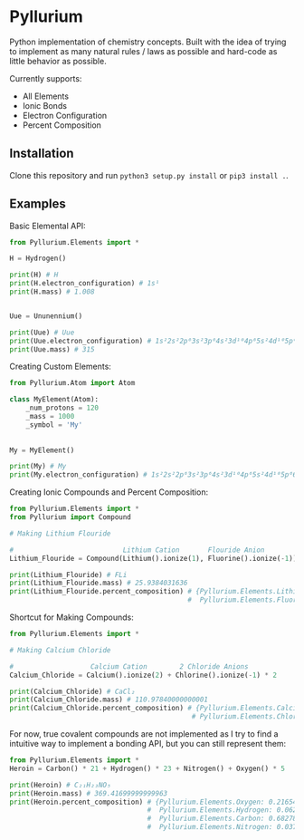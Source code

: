# Pyllurium

Python implementation of chemistry concepts. Built with the idea of trying to implement as many natural rules / laws as possible and hard-code as little behavior as possible. 

Currently supports:

- All Elements
- Ionic Bonds
- Electron Configuration
- Percent Composition

## Installation

Clone this repository and run `python3 setup.py install` or `pip3 install .`.

## Examples

Basic Elemental API:

```python
from Pyllurium.Elements import *

H = Hydrogen()

print(H) # H
print(H.electron_configuration) # 1s¹
print(H.mass) # 1.008


Uue = Ununennium()

print(Uue) # Uue
print(Uue.electron_configuration) # 1s²2s²2p⁶3s²3p⁶4s²3d¹⁰4p⁶5s²4d¹⁰5p⁶6s²4f¹⁴5d¹⁰6p⁶7s²5f¹⁴6d¹⁰7p⁶8s¹
print(Uue.mass) # 315
```

Creating Custom Elements:

```python
from Pyllurium.Atom import Atom

class MyElement(Atom):
    _num_protons = 120
    _mass = 1000
    _symbol = 'My'
    
    
My = MyElement()

print(My) # My
print(My.electron_configuration) # 1s²2s²2p⁶3s²3p⁶4s²3d¹⁰4p⁶5s²4d¹⁰5p⁶6s²4f¹⁴5d¹⁰6p⁶7s²5f¹⁴6d¹⁰7p⁶8s²
```

Creating Ionic Compounds and Percent Composition:

```python
from Pyllurium.Elements import *
from Pyllurium import Compound

# Making Lithium Flouride

#                           Lithium Cation       Flouride Anion
Lithium_Flouride = Compound(Lithium().ionize(1), Fluorine().ionize(-1))

print(Lithium_Flouride) # FLi
print(Lithium_Flouride.mass) # 25.9384031636
print(Lithium_Flouride.percent_composition) # {Pyllurium.Elements.Lithium: 0.26755694852253176,
                                            #  Pyllurium.Elements.Fluorine: 0.7324430514774682}
```

Shortcut for Making Compounds:

```python
from Pyllurium.Elements import *

# Making Calcium Chloride

#                   Calcium Cation        2 Chloride Anions
Calcium_Chloride = Calcium().ionize(2) + Chlorine().ionize(-1) * 2

print(Calcium_Chloride) # CaCl₂
print(Calcium_Chloride.mass) # 110.97840000000001
print(Calcium_Chloride.percent_composition) # {Pyllurium.Elements.Calcium: 0.3611369419634812,
                                             # Pyllurium.Elements.Chlorine: 0.6388630580365188}
```


For now, true covalent compounds are not implemented as I try to find a intuitive way to implement a bonding API, but you can still represent them:

```python
from Pyllurium.Elements import *
Heroin = Carbon() * 21 + Hydrogen() * 23 + Nitrogen() + Oxygen() * 5

print(Heroin) # C₂₁H₂₃NO₅
print(Heroin.mass) # 369.41699999999963
print(Heroin.percent_composition) # {Pyllurium.Elements.Oxygen: 0.21654390566757914,
                                  #  Pyllurium.Elements.Hydrogen: 0.06275834625910563,
                                  #  Pyllurium.Elements.Carbon: 0.6827812472084399,
                                  #  Pyllurium.Elements.Nitrogen: 0.037916500864876315}
```
